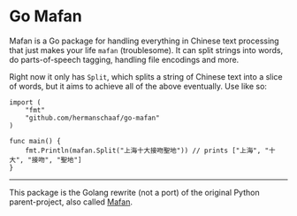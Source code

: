 Go Mafan
============

Mafan is a Go package for handling everything in Chinese text processing that just makes your life `mafan` (troublesome). It can split strings into words, do parts-of-speech tagging, handling file encodings and more.

Right now it only has `Split`, which splits a string of Chinese text into a slice of words, but it aims to achieve all of the above eventually. Use like so:

    import (
    	"fmt"
    	"github.com/hermanschaaf/go-mafan"
    )

    func main() {
    	fmt.Println(mafan.Split("上海十大接吻聖地")) // prints ["上海", "十大", "接吻", "聖地"]
    }

************

This package is the Golang rewrite (not a port) of the original Python parent-project, also called [Mafan](http://github.com/hermanschaaf/mafan).